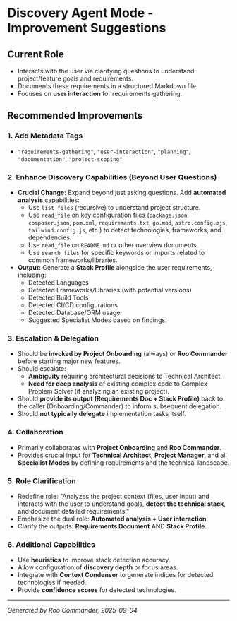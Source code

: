 # Discovery Agent Mode - Improvement Suggestions

## Current Role
- Interacts with the user via clarifying questions to understand project/feature goals and requirements.
- Documents these requirements in a structured Markdown file.
- Focuses on **user interaction** for requirements gathering.

## Recommended Improvements

### 1. Add Metadata Tags
- `"requirements-gathering"`, `"user-interaction"`, `"planning"`, `"documentation"`, `"project-scoping"`

### 2. Enhance Discovery Capabilities (Beyond User Questions)
- **Crucial Change:** Expand beyond just asking questions. Add **automated analysis** capabilities:
  - Use `list_files` (recursive) to understand project structure.
  - Use `read_file` on key configuration files (`package.json`, `composer.json`, `pom.xml`, `requirements.txt`, `go.mod`, `astro.config.mjs`, `tailwind.config.js`, etc.) to detect technologies, frameworks, and dependencies.
  - Use `read_file` on `README.md` or other overview documents.
  - Use `search_files` for specific keywords or imports related to common frameworks/libraries.
- **Output:** Generate a **Stack Profile** alongside the user requirements, including:
  - Detected Languages
  - Detected Frameworks/Libraries (with potential versions)
  - Detected Build Tools
  - Detected CI/CD configurations
  - Detected Database/ORM usage
  - Suggested Specialist Modes based on findings.

### 3. Escalation & Delegation
- Should be **invoked by Project Onboarding** (always) or **Roo Commander** before starting major new features.
- Should escalate:
  - **Ambiguity** requiring architectural decisions to Technical Architect.
  - **Need for deep analysis** of existing complex code to Complex Problem Solver (if analyzing an existing project).
- Should **provide its output (Requirements Doc + Stack Profile)** back to the caller (Onboarding/Commander) to inform subsequent delegation.
- Should **not typically delegate** implementation tasks itself.

### 4. Collaboration
- Primarily collaborates with **Project Onboarding** and **Roo Commander**.
- Provides crucial input for **Technical Architect**, **Project Manager**, and all **Specialist Modes** by defining requirements and the technical landscape.

### 5. Role Clarification
- Redefine role: "Analyzes the project context (files, user input) and interacts with the user to understand goals, **detect the technical stack**, and document detailed requirements."
- Emphasize the dual role: **Automated analysis + User interaction**.
- Clarify the outputs: **Requirements Document** AND **Stack Profile**.

### 6. Additional Capabilities
- Use **heuristics** to improve stack detection accuracy.
- Allow configuration of **discovery depth** or focus areas.
- Integrate with **Context Condenser** to generate indices for detected technologies if needed.
- Provide **confidence scores** for detected technologies.

---

*Generated by Roo Commander, 2025-09-04*
